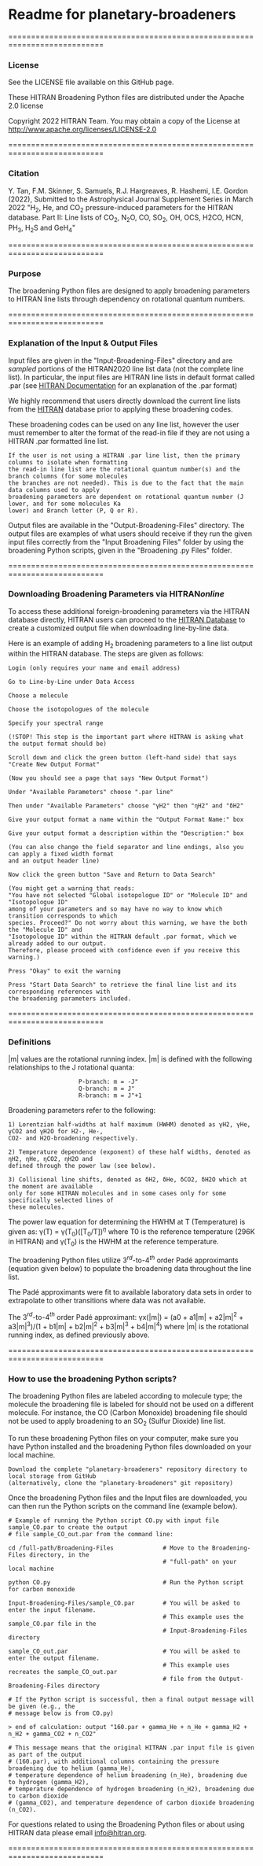# Readme for planetary-broadeners
===========================================================================
### License

See the LICENSE file available on this GitHub page.

These HITRAN Broadening Python files are distributed under the Apache 2.0 license

Copyright 2022 HITRAN Team. You may obtain a copy of the License at http://www.apache.org/licenses/LICENSE-2.0

===========================================================================

### Citation

Y. Tan, F.M. Skinner, S. Samuels, R.J. Hargreaves, R. Hashemi, I.E. Gordon (2022), Submitted to the Astrophysical Journal Supplement Series in March 2022
"H<sub>2</sub>, He, and CO<sub>2</sub> pressure-induced parameters for the HITRAN database. Part II: Line lists of CO<sub>2</sub>, N<sub>2</sub>O, CO, SO<sub>2</sub>, OH, OCS, H2CO, HCN, PH<sub>3</sub>, H<sub>2</sub>S and GeH<sub>4</sub>"

===========================================================================

### Purpose

The broadening Python files are designed to apply broadening parameters to HITRAN line lists through dependency on rotational quantum numbers.

===========================================================================

### Explanation of the Input & Output Files

Input files are given in the "Input-Broadening-Files" directory and are *sampled* portions of the HITRAN2020 line list data (not the complete line list).
In particular, the input files are HITRAN line lists in default format called .par (see [HITRAN Documentation](https://hitran.org/docs/definitions-and-units/) for an explanation of the .par format)

We highly recommend that users directly download the current line lists from the [HITRAN](https://hitran.org/) database prior to applying these broadening codes.

These broadening codes can be used on any line list, however the user must remember to alter the format of the read-in file if they are not using a HITRAN .par formatted line list.

	If the user is not using a HITRAN .par line list, then the primary columns to isolate when formatting 
	the read-in line list are the rotational quantum number(s) and the branch columns (for some molecules 
	the branches are not needed). This is due to the fact that the main data columns used to apply 
	broadening parameters are dependent on rotational quantum number (J lower, and for some molecules Ka 
    lower) and Branch letter (P, Q or R).

Output files are available in the "Output-Broadening-Files" directory. The output files are examples of what users should receive if they run the given input files correctly from the "Input Broadening Files" folder by using the broadening Python scripts, given in the "Broadening .py Files" folder.

===========================================================================

### Downloading Broadening Parameters via HITRAN*online*

To access these additional foreign-broadening parameters via the HITRAN database directly, HITRAN users can proceed to the [HITRAN Database](https://hitran.org/) to create a customized output file when downloading line-by-line data.

Here is an example of adding H$_2$ broadening parameters to a line list output within the HITRAN database.
The steps are given as follows:

	Login (only requires your name and email address)
	
	Go to Line-by-Line under Data Access
	
	Choose a molecule
	
	Choose the isotopologues of the molecule
	
	Specify your spectral range
	
	(!STOP! This step is the important part where HITRAN is asking what the output format should be)
	
	Scroll down and click the green button (left-hand side) that says "Create New Output Format"
	
	(Now you should see a page that says "New Output Format")
	
	Under "Available Parameters" choose ".par line"
	
	Then under "Available Parameters" choose "γH2" then "ηH2" and "δH2"
	
	Give your output format a name within the "Output Format Name:" box
	
	Give your output format a description within the "Description:" box
	
	(You can also change the field separator and line endings, also you can apply a fixed width format 
    and an output header line)
	
	Now click the green button "Save and Return to Data Search"
	
	(You might get a warning that reads:
	"You have not selected "Global isotopologue ID" or "Molecule ID" and "Isotopologue ID" 
	among of your parameters and so may have no way to know which transition corresponds to which 
	species. Proceed?" Do not worry about this warning, we have the both the "Molecule ID" and 
	"Isotopologue ID" within the HITRAN default .par format, which we already added to our output. 
    Therefore, please proceed with confidence even if you receive this warning.)
	
	Press "Okay" to exit the warning
	
	Press "Start Data Search" to retrieve the final line list and its corresponding references with 
    the broadening parameters included.

===========================================================================

### Definitions

|m| values are the rotational running index. |m| is defined with the following relationships to the J rotational quanta:

						P-branch: m = -J"
						Q-branch: m = J"
						R-branch: m = J"+1

Broadening parameters refer to the following:

	1) Lorentzian half-widths at half maximum (HWHM) denoted as γH2, γHe, γCO2 and γH2O for H2-, He-, 
	CO2- and H2O-broadening respectively.
	
	2) Temperature dependence (exponent) of these half widths, denoted as ηH2, ηHe, ηCO2, ηH2O and  
	defined through the power law (see below).
	
	3) Collisional line shifts, denoted as δH2, δHe, δCO2, δH2O which at the moment are available 
	only for some HITRAN molecules and in some cases only for some specifically selected lines of 
    these molecules. 

The power law equation for determining the HWHM at T (Temperature) is given as: γ(T) = γ(T$_0$)([T$_0$/T])$^η$
	where T0 is the reference temperature (296K in HITRAN) and γ(T$_0$) is the HWHM at the reference temperature.

The broadening Python files utilize 3$^{rd}$-to-4$^{th}$ order Padé approximants (equation given below) to populate the broadening data throughout the line list.

The Padé approximants were fit to available laboratory data sets in order to extrapolate to other transitions where data was not available.

The 3$^{rd}$-to-4$^{th}$ order Padé approximant: γx(|m|) = (a0 + a1|m| + a2|m|$^2$ + a3|m|$^3$)/(1 + b1|m| + b2|m|$^2$ + b3|m|$^3$ + b4|m|$^4$)
	where |m| is the rotational running index, as defined previously above.

===========================================================================

### How to use the broadening Python scripts?

The broadening Python files are labeled according to molecule type; the molecule the broadening file is labeled for should not be used on a different molecule.
For instance, the CO (Carbon Monoxide) broadening file should not be used to apply broadening to an SO$_2$ (Sulfur Dioxide) line list.

To run these broadening Python files on your computer, make sure you have Python installed and the broadening Python files downloaded on your local machine.

	Download the complete "planetary-broadeners" repository directory to local storage from GitHub
    (alternatively, clone the "planetary-broadeners" git repository)
        
Once the broadening Python files and the Input files are downloaded, you can then run the Python scripts on the command line (example below).
```
# Example of running the Python script CO.py with input file sample_CO.par to create the output  
# file sample_CO_out.par from the command line:
	
cd /full-path/Broadening-Files              # Move to the Broadening-Files directory, in the
                                            # "full-path" on your local machine

python CO.py                                # Run the Python script for carbon monoxide

Input-Broadening-Files/sample_CO.par        # You will be asked to enter the input filename. 
                                            # This example uses the sample_CO.par file in the  
                                            # Input-Broadening-Files directory

sample_CO_out.par                           # You will be asked to enter the output filename. 
                                            # This example uses recreates the sample_CO_out.par   
                                            # file from the Output-Broadening-Files directory
							       
# If the Python script is successful, then a final output message will be given (e.g., the 
# message below is from CO.py)

> end of calculation: output "160.par + gamma_He + n_He + gamma_H2 + n_H2 + gamma_CO2 + n_CO2"

# This message means that the original HITRAN .par input file is given as part of the output 
# (160.par), with additional columns containing the pressure broadening due to helium (gamma_He), 
# temperature dependence of helium broadening (n_He), broadening due to hydrogen (gamma_H2), 
# temperature dependence of hydrogen broadening (n_H2), broadening due to carbon dioxide 
# (gamma_CO2), and temperature dependence of carbon dioxide broadening (n_CO2).
```
For questions related to using the Broadening Python files or about using HITRAN data please email info@hitran.org.

===========================================================================
